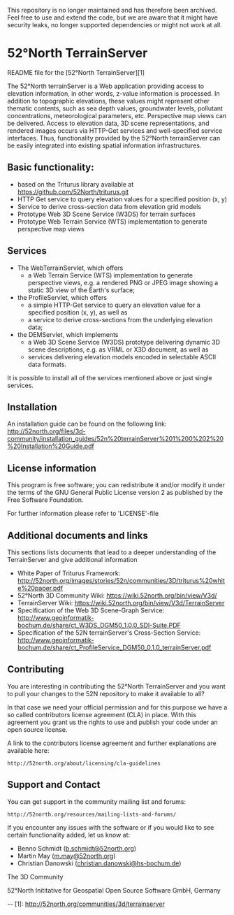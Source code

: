 This repository is no longer maintained and has therefore been archived. Feel free to use and extend the code, but we are aware that it might have security leaks, no longer supported dependencies or might not work at all.

# 52°North TerrainServer
README file for the [52°North TerrainServer][1]

The 52°North terrainServer is a Web application providing access to elevation information, in other words, z-value information is processed. 
In addition to topographic elevations, these values might represent other thematic contents, such as sea depth values, groundwater levels, 
pollutant concentrations, meteorological parameters, etc.
Perspective map views can be delivered. Access to elevation data, 3D scene representations, and rendered images occurs via HTTP-Get services and well-specified service interfaces. 
Thus, functionality provided by the 52°North terrainServer can be easily integrated into existing spatial information infrastructures. 

## Basic functionality:
* based on the Triturus library available at https://github.com/52North/triturus.git 
* HTTP Get service to query elevation values for a specified position (x, y)
* Service to derive cross-section data from elevation grid models
* Prototype Web 3D Scene Service (W3DS) for terrain surfaces
* Prototype Web Terrain Service (WTS) implementation to generate perspective map views 

## Services
* The WebTerrainServlet, which offers
  * a Web Terrain Service (WTS) implementation to generate perspective views, e.g. a rendered PNG or JPEG image showing a static 3D view of the Earth's surface;
* the ProfileServlet, which offers
  * a simple HTTP-Get service to query an elevation value for a specified position (x, y), as well as
  * a service to derive cross-sections from the underlying elevation data;
* the DEMServlet, which implements
  * a Web 3D Scene Service (W3DS) prototype delivering dynamic 3D scene descriptions, e.g. as VRML or X3D document, as well as
  * services delivering elevation models encoded in selectable ASCII data formats.

It is possible to install all of the services mentioned above or just single services.

## Installation
An installation guide can be found on the following link: http://52north.org/files/3d-community/installation_guides/52n%20terrainServer%201%200%202%20%20Installation%20Guide.pdf 

## License information
This program is free software; you can redistribute it and/or modify it
under the terms of the GNU General Public License version 2 as published
by the Free Software Foundation.

For further information please refer to 'LICENSE'-file

## Additional documents and links
This sections lists documents that lead to a deeper understanding of the TerrainServer and give additional information

* White Paper of Triturus Framework: http://52north.org/images/stories/52n/communities/3D/triturus%20white%20paper.pdf 
* 52°North 3D Community Wiki: https://wiki.52north.org/bin/view/V3d/ 
* TerrainServer Wiki: https://wiki.52north.org/bin/view/V3d/TerrainServer 
* Specification of the Web 3D Scene-Graph Service: http://www.geoinformatik-bochum.de/share/ct_W3DS_DGM50_1.0.0_SDI-Suite.PDF
* Specification of the 52N terrainServer's Cross-Section Service: http://www.geoinformatik-bochum.de/share/ct_ProfileService_DGM50_0.1.0_terrainServer.pdf

## Contributing

You are interesting in contributing the 52°North TerrainServer and you want to pull your changes to the 52N repository to make it available to all?

In that case we need your official permission and for this purpose we have a so called contributors license agreement (CLA) in place. With this agreement you grant us the rights to use and publish your code under an open source license.

A link to the contributors license agreement and further explanations are available here: 

    http://52north.org/about/licensing/cla-guidelines

## Support and Contact

You can get support in the community mailing list and forums:

    http://52north.org/resources/mailing-lists-and-forums/

If you encounter any issues with the software or if you would like to see
certain functionality added, let us know at:

 - Benno Schmidt (b.schmidt@52north.org)
 - Martin May (m.may@52north.org)
 - Christian Danowski (christian.danowski@hs-bochum.de)

The 3D Community

52°North Inititative for Geospatial Open Source Software GmbH, Germany

--
[1]: http://52north.org/communities/3d/terrainserver
